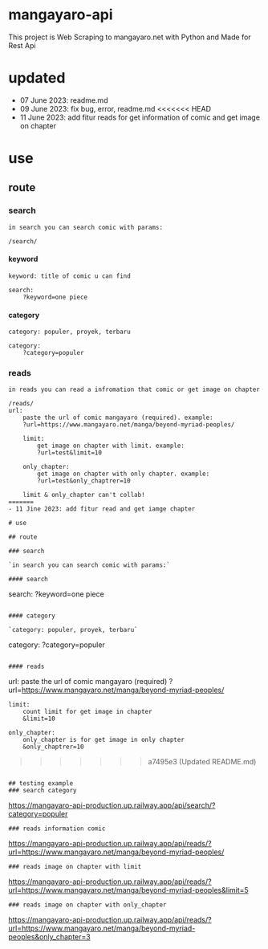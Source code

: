 # mangayaro-api

This project is Web Scraping to mangayaro.net with Python and Made for Rest Api

# updated

- 07 June 2023: readme.md
- 09 June 2023: fix bug, error, readme.md
<<<<<<< HEAD
- 11 June 2023: add fitur reads for get information of comic and get image on chapter
# use

## route
### search
```in search you can search comic with params:```
```
/search/
```
#### keyword
```keyword: title of comic u can find```
```
search:
    ?keyword=one piece
```
#### category
```category: populer, proyek, terbaru```
```
category:
    ?category=populer
```
### reads
```in reads you can read a infromation that comic or get image on chapter```
```
/reads/
url:
    paste the url of comic mangayaro (required). example:
    ?url=https://www.mangayaro.net/manga/beyond-myriad-peoples/
    
    limit:
        get image on chapter with limit. example:
        ?url=test&limit=10
        
    only_chapter:
        get image on chapter with only chapter. example:
        ?url=test&only_chaptrer=10
    
    limit & only_chapter can't collab!
=======
- 11 Jine 2023: add fitur read and get iamge chapter

# use

## route

### search

`in search you can search comic with params:`

#### search

```
search:
    ?keyword=one piece
```

#### category

`category: populer, proyek, terbaru`

```
category:
    ?category=populer
```

#### reads

```
url:
    paste the url of comic mangayaro (required)
    ?url=https://www.mangayaro.net/manga/beyond-myriad-peoples/

    limit:
        count limit for get image in chapter
        &limit=10

    only_chapter:
        only_chapter is for get image in only chapter
        &only_chaptrer=10
>>>>>>> a7495e3 (Updated README.md)
```

## testing example
### search category
```
https://mangayaro-api-production.up.railway.app/api/search/?category=populer
```
### reads information comic
```
https://mangayaro-api-production.up.railway.app/api/reads/?url=https://www.mangayaro.net/manga/beyond-myriad-peoples/
```
### reads image on chapter with limit
```
https://mangayaro-api-production.up.railway.app/api/reads/?url=https://www.mangayaro.net/manga/beyond-myriad-peoples&limit=5
```
### reads image on chapter with only_chapter
```
https://mangayaro-api-production.up.railway.app/api/reads/?url=https://www.mangayaro.net/manga/beyond-myriad-peoples&only_chapter=3
```
